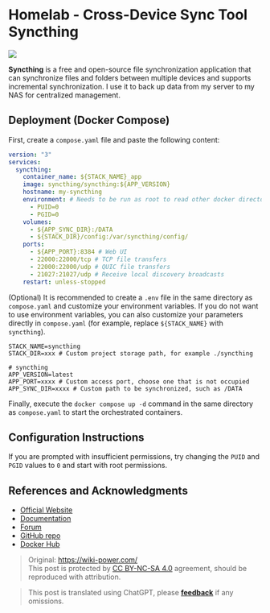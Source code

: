 # Homelab - Cross-Device Sync Tool Syncthing

![](https://img.wiki-power.com/d/wiki-media/img/202304111529987.png)

**Syncthing** is a free and open-source file synchronization application that can synchronize files and folders between multiple devices and supports incremental synchronization. I use it to back up data from my server to my NAS for centralized management.

## Deployment (Docker Compose)

First, create a `compose.yaml` file and paste the following content:

```yaml title="compose.yaml"
version: "3"
services:
  syncthing:
    container_name: ${STACK_NAME}_app
    image: syncthing/syncthing:${APP_VERSION}
    hostname: my-syncthing
    environment: # Needs to be run as root to read other docker directories or host root directories
      - PUID=0
      - PGID=0
    volumes:
      - ${APP_SYNC_DIR}:/DATA
      - ${STACK_DIR}/config:/var/syncthing/config/
    ports:
      - ${APP_PORT}:8384 # Web UI
      - 22000:22000/tcp # TCP file transfers
      - 22000:22000/udp # QUIC file transfers
      - 21027:21027/udp # Receive local discovery broadcasts
    restart: unless-stopped
```

(Optional) It is recommended to create a `.env` file in the same directory as `compose.yaml` and customize your environment variables. If you do not want to use environment variables, you can also customize your parameters directly in `compose.yaml` (for example, replace `${STACK_NAME}` with `syncthing`).

```dotenv title=".env"
STACK_NAME=syncthing
STACK_DIR=xxx # Custom project storage path, for example ./syncthing

# syncthing
APP_VERSION=latest
APP_PORT=xxxx # Custom access port, choose one that is not occupied
APP_SYNC_DIR=xxxx # Custom path to be synchronized, such as /DATA
```

Finally, execute the `docker compose up -d` command in the same directory as `compose.yaml` to start the orchestrated containers.

## Configuration Instructions

If you are prompted with insufficient permissions, try changing the `PUID` and `PGID` values to `0` and start with root permissions.

## References and Acknowledgments

- [Official Website](https://syncthing.net/)
- [Documentation](https://github.com/syncthing/syncthing/blob/main/README-Docker.md)
- [Forum](https://forum.syncthing.net/)
- [GitHub repo](https://github.com/syncthing/syncthing)
- [Docker Hub](https://hub.docker.com/r/syncthing/syncthing/)

> Original: <https://wiki-power.com/>  
> This post is protected by [CC BY-NC-SA 4.0](https://creativecommons.org/licenses/by/4.0/deed.en) agreement, should be reproduced with attribution.

> This post is translated using ChatGPT, please [**feedback**](https://github.com/linyuxuanlin/Wiki_MkDocs/issues/new) if any omissions.
